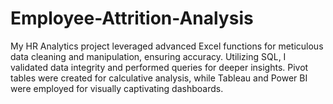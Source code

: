 # Employee-Attrition-Analysis
My HR Analytics project leveraged advanced Excel functions for meticulous data cleaning and manipulation, ensuring accuracy. Utilizing SQL, I validated data integrity and performed queries for deeper insights. Pivot tables were created for calculative analysis, while Tableau and Power BI were employed for visually captivating dashboards.
